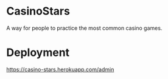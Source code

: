 # CasinoStars
A way for people to practice the most common casino games.

# Deployment
https://casino-stars.herokuapp.com/admin
